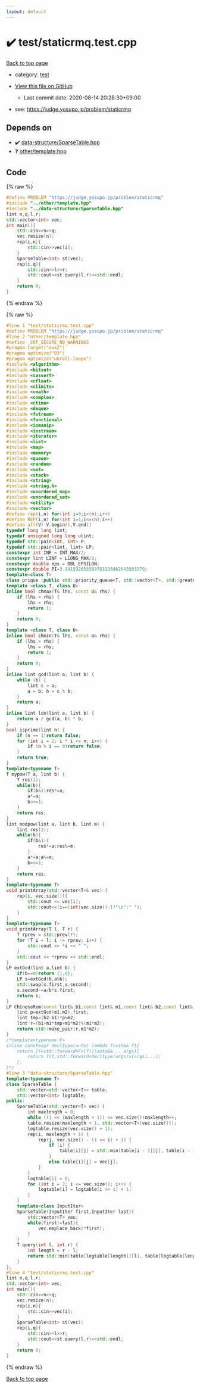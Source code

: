```yaml
---
layout: default
---
```


<!-- mathjax config similar to math.stackexchange -->
<script type="text/javascript" async
  src="https://cdnjs.cloudflare.com/ajax/libs/mathjax/2.7.5/MathJax.js?config=TeX-MML-AM_CHTML">
</script>
<script type="text/x-mathjax-config">
  MathJax.Hub.Config({
    TeX: { equationNumbers: { autoNumber: "AMS" }},
    tex2jax: {
      inlineMath: [ ['$','$'] ],
      processEscapes: true
    },
    "HTML-CSS": { matchFontHeight: false },
    displayAlign: "left",
    displayIndent: "2em"
  });
</script>

<script type="text/javascript" src="https://cdnjs.cloudflare.com/ajax/libs/jquery/3.4.1/jquery.min.js"></script>
<script src="https://cdn.jsdelivr.net/npm/jquery-balloon-js@1.1.2/jquery.balloon.min.js" integrity="sha256-ZEYs9VrgAeNuPvs15E39OsyOJaIkXEEt10fzxJ20+2I=" crossorigin="anonymous"></script>
<script type="text/javascript" src="../../assets/js/copy-button.js"></script>
<link rel="stylesheet" href="../../assets/css/copy-button.css" />


# :heavy_check_mark: test/staticrmq.test.cpp

<a href="../../index.html">Back to top page</a>

* category: <a href="../../index.html#098f6bcd4621d373cade4e832627b4f6">test</a>
* <a href="{{ site.github.repository_url }}/blob/master/test/staticrmq.test.cpp">View this file on GitHub</a>
    - Last commit date: 2020-08-14 20:28:30+09:00


* see: <a href="https://judge.yosupo.jp/problem/staticrmq">https://judge.yosupo.jp/problem/staticrmq</a>


## Depends on

* :heavy_check_mark: <a href="../../library/data-structure/SparseTable.hpp.html">data-structure/SparseTable.hpp</a>
* :question: <a href="../../library/other/template.hpp.html">other/template.hpp</a>


## Code

<a id="unbundled"></a>
{% raw %}
```cpp
#define PROBLEM "https://judge.yosupo.jp/problem/staticrmq"
#include "../other/template.hpp"
#include "../data-structure/SparseTable.hpp"
lint n,q,l,r;
std::vector<int> vec;
int main(){
	std::cin>>n>>q;
	vec.resize(n);
	rep(i,n){
		std::cin>>vec[i];
	}
	SparseTable<int> st(vec);
	rep(i,q){
		std::cin>>l>>r;
		std::cout<<st.query(l,r)<<std::endl;
	}
	return 0;
}
```
{% endraw %}

<a id="bundled"></a>
{% raw %}
```cpp
#line 1 "test/staticrmq.test.cpp"
#define PROBLEM "https://judge.yosupo.jp/problem/staticrmq"
#line 2 "other/template.hpp"
#define _CRT_SECURE_NO_WARNINGS
#pragma target("avx2")
#pragma optimize("O3")
#pragma optimize("unroll-loops")
#include <algorithm>
#include <bitset>
#include <cassert>
#include <cfloat>
#include <climits>
#include <cmath>
#include <complex>
#include <ctime>
#include <deque>
#include <fstream>
#include <functional>
#include <iomanip>
#include <iostream>
#include <iterator>
#include <list>
#include <map>
#include <memory>
#include <queue>
#include <random>
#include <set>
#include <stack>
#include <string>
#include <string.h>
#include <unordered_map>
#include <unordered_set>
#include <utility>
#include <vector>
#define rep(i,n) for(int i=0;i<(n);i++)
#define REP(i,n) for(int i=1;i<=(n);i++)
#define all(V) V.begin(),V.end()
typedef long long lint;
typedef unsigned long long ulint;
typedef std::pair<int, int> P;
typedef std::pair<lint, lint> LP;
constexpr int INF = INT_MAX/2;
constexpr lint LINF = LLONG_MAX/2;
constexpr double eps = DBL_EPSILON;
constexpr double PI=3.141592653589793238462643383279;
template<class T>
class prique :public std::priority_queue<T, std::vector<T>, std::greater<T>> {};
template <class T, class U>
inline bool chmax(T& lhs, const U& rhs) {
	if (lhs < rhs) {
		lhs = rhs;
		return 1;
	}
	return 0;
}
template <class T, class U>
inline bool chmin(T& lhs, const U& rhs) {
	if (lhs > rhs) {
		lhs = rhs;
		return 1;
	}
	return 0;
}
inline lint gcd(lint a, lint b) {
	while (b) {
		lint c = a;
		a = b; b = c % b;
	}
	return a;
}
inline lint lcm(lint a, lint b) {
	return a / gcd(a, b) * b;
}
bool isprime(lint n) {
	if (n == 1)return false;
	for (int i = 2; i * i <= n; i++) {
		if (n % i == 0)return false;
	}
	return true;
}
template<typename T>
T mypow(T a, lint b) {
	T res(1);
	while(b){
		if(b&1)res*=a;
		a*=a;
		b>>=1;
	}
	return res;
}
lint modpow(lint a, lint b, lint m) {
	lint res(1);
	while(b){
		if(b&1){
			res*=a;res%=m;
		}
		a*=a;a%=m;
		b>>=1;
	}
	return res;
}
template<typename T>
void printArray(std::vector<T>& vec) {
	rep(i, vec.size()){
		std::cout << vec[i];
		std::cout<<(i==(int)vec.size()-1?"\n":" ");
	}
}
template<typename T>
void printArray(T l, T r) {
	T rprev = std::prev(r);
	for (T i = l; i != rprev; i++) {
		std::cout << *i << " ";
	}
	std::cout << *rprev << std::endl;
}
LP extGcd(lint a,lint b) {
	if(b==0)return {1,0};
	LP s=extGcd(b,a%b);
	std::swap(s.first,s.second);
	s.second-=a/b*s.first;
	return s;
}
LP ChineseRem(const lint& b1,const lint& m1,const lint& b2,const lint& m2) {
	lint p=extGcd(m1,m2).first;
	lint tmp=(b2-b1)*p%m2;
	lint r=(b1+m1*tmp+m1*m2)%(m1*m2);
	return std::make_pair(r,m1*m2);
}
/*template<typename F>
inline constexpr decltype(auto) lambda_fix(F&& f){
	return [f=std::forward<F>(f)](auto&&... args){
		return f(f,std::forward<decltype(args)>(args)...);
	};
}*/
#line 3 "data-structure/SparseTable.hpp"
template<typename T>
class SparseTable {
	std::vector<std::vector<T>> table;
	std::vector<int> logtable;
public:
	SparseTable(std::vector<T> vec) {
		int maxlength = 0;
		while ((1 << (maxlength + 1)) <= vec.size())maxlength++;
		table.resize(maxlength + 1, std::vector<T>(vec.size()));
		logtable.resize(vec.size() + 1);
		rep(i, maxlength + 1) {
			rep(j, vec.size() - (1 << i) + 1) {
				if (i) {
					table[i][j] = std::min(table[i - 1][j], table[i - 1][j + (1 << (i - 1))]);
				}
				else table[i][j] = vec[j];
			}
		}
		logtable[1] = 0;
		for (int i = 2; i <= vec.size(); i++) {
			logtable[i] = logtable[i >> 1] + 1;
		}
	}
	template<class InputIter>
	SparseTable(InputIter first,InputIter last){
		std::vector<T> vec;
		while(first!=last){
			vec.emplace_back(*first);
		}
	}
	T query(int l, int r) {
		int length = r - l;
		return std::min(table[logtable[length]][l], table[logtable[length]][r - (1 << logtable[length])]);
	}
};
#line 4 "test/staticrmq.test.cpp"
lint n,q,l,r;
std::vector<int> vec;
int main(){
	std::cin>>n>>q;
	vec.resize(n);
	rep(i,n){
		std::cin>>vec[i];
	}
	SparseTable<int> st(vec);
	rep(i,q){
		std::cin>>l>>r;
		std::cout<<st.query(l,r)<<std::endl;
	}
	return 0;
}

```
{% endraw %}

<a href="../../index.html">Back to top page</a>

